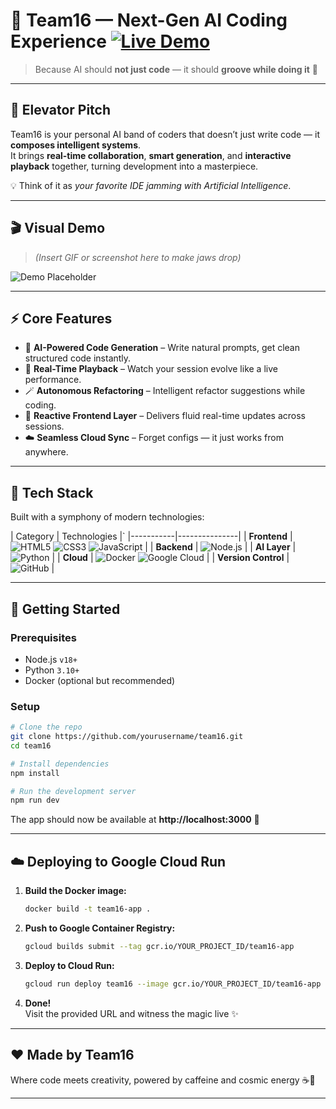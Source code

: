 # 🚀 Team16 — Next-Gen AI Coding Experience [![Live Demo](https://img.shields.io/badge/demo-online-brightgreen)](https://team16-demo.app)

> Because AI should **not just code** — it should **groove while doing it** 🎵

---

## 🎯 Elevator Pitch

Team16 is your personal AI band of coders that doesn’t just write code — it **composes intelligent systems**.  
It brings **real-time collaboration**, **smart generation**, and **interactive playback** together, turning development into a masterpiece.

💡 Think of it as *your favorite IDE jamming with Artificial Intelligence*.

---

## 🎬 Visual Demo

> _(Insert GIF or screenshot here to make jaws drop)_

![Demo Placeholder](https://via.placeholder.com/800x400.png?text=Team16+in+Action)

---

## ⚡ Core Features

- 🤖 **AI-Powered Code Generation** – Write natural prompts, get clean structured code instantly.  
- 🔁 **Real-Time Playback** – Watch your session evolve like a live performance.  
- 🪄 **Autonomous Refactoring** – Intelligent refactor suggestions while coding.  
- 💬 **Reactive Frontend Layer** – Delivers fluid real-time updates across sessions.  
- ☁️ **Seamless Cloud Sync** – Forget configs — it just works from anywhere.

---

## 🧠 Tech Stack

Built with a symphony of modern technologies:

| Category | Technologies |`
|-----------|---------------|
| **Frontend** | ![HTML5](https://skillicons.dev/icons?i=html) ![CSS3](https://skillicons.dev/icons?i=css) ![JavaScript](https://skillicons.dev/icons?i=js) |
| **Backend** | ![Node.js](https://skillicons.dev/icons?i=nodejs) |
| **AI Layer** | ![Python](https://skillicons.dev/icons?i=python) |
| **Cloud** | ![Docker](https://skillicons.dev/icons?i=docker) ![Google Cloud](https://skillicons.dev/icons?i=gcp) |
| **Version Control** | ![GitHub](https://skillicons.dev/icons?i=github) |

---

## 🏁 Getting Started

### Prerequisites
- Node.js `v18+`
- Python `3.10+`
- Docker (optional but recommended)

### Setup

```bash
# Clone the repo
git clone https://github.com/yourusername/team16.git
cd team16

# Install dependencies
npm install

# Run the development server
npm run dev
```

The app should now be available at **http://localhost:3000** 🎸

---

## ☁️ Deploying to Google Cloud Run

1. **Build the Docker image:**
   ```bash
   docker build -t team16-app .
   ```

2. **Push to Google Container Registry:**
   ```bash
   gcloud builds submit --tag gcr.io/YOUR_PROJECT_ID/team16-app
   ```

3. **Deploy to Cloud Run:**
   ```bash
   gcloud run deploy team16 --image gcr.io/YOUR_PROJECT_ID/team16-app --platform managed --region europe-west1
   ```

4. **Done!**  
   Visit the provided URL and witness the magic live ✨

---

## ❤️ Made by Team16

Where code meets creativity, powered by caffeine and cosmic energy ☕🌌

---
